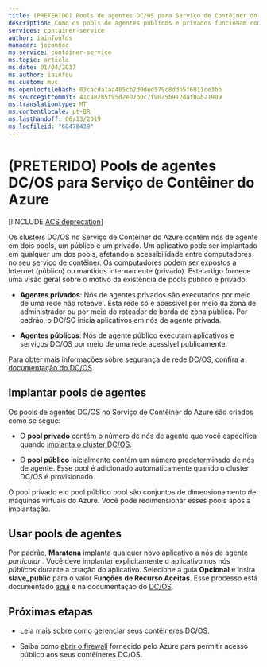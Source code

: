 ```yaml
---
title: (PRETERIDO) Pools de agentes DC/OS para Serviço de Contêiner do Azure
description: Como os pools de agentes públicos e privados funcionam com um cluster DC/OS do Serviço de Contêiner do Azure
services: container-service
author: iainfoulds
manager: jeconnoc
ms.service: container-service
ms.topic: article
ms.date: 01/04/2017
ms.author: iainfou
ms.custom: mvc
ms.openlocfilehash: 03cacda1aa405cb2d0ded579c8ddb5f6011ce3bb
ms.sourcegitcommit: 41ca82b5f95d2e07b0c7f9025b912daf0ab21909
ms.translationtype: MT
ms.contentlocale: pt-BR
ms.lasthandoff: 06/13/2019
ms.locfileid: "60478439"
---
```

# <a name="deprecated-dcos-agent-pools-for-azure-container-service"></a>(PRETERIDO) Pools de agentes DC/OS para Serviço de Contêiner do Azure

[!INCLUDE [ACS deprecation](../../../includes/container-service-deprecation.md)]

Os clusters DC/OS no Serviço de Contêiner do Azure contêm nós de agente em dois pools, um público e um privado. Um aplicativo pode ser implantado em qualquer um dos pools, afetando a acessibilidade entre computadores no seu serviço de contêiner. Os computadores podem ser expostos à Internet (público) ou mantidos internamente (privado). Este artigo fornece uma visão geral sobre o motivo da existência de pools público e privado.


* **Agentes privados**: Nós de agentes privados são executados por meio de uma rede não roteável. Esta rede só é acessível por meio da zona de administrador ou por meio do roteador de borda de zona pública. Por padrão, o DC/SO inicia aplicativos em nós de agente privada. 

* **Agentes públicos**: Nós de agente público executam aplicativos e serviços DC/OS por meio de uma rede acessível publicamente. 

Para obter mais informações sobre segurança de rede DC/OS, confira a [documentação do DC/OS](https://docs.mesosphere.com/).

## <a name="deploy-agent-pools"></a>Implantar pools de agentes

Os pools de agentes DC/OS no Serviço de Contêiner do Azure são criados como se segue:

* O **pool privado** contém o número de nós de agente que você especifica quando [implanta o cluster DC/OS](container-service-deployment.md). 

* O **pool público** inicialmente contém um número predeterminado de nós de agente. Esse pool é adicionado automaticamente quando o cluster DC/OS é provisionado.

O pool privado e o pool público pool são conjuntos de dimensionamento de máquinas virtuais do Azure. Você pode redimensionar esses pools após a implantação.

## <a name="use-agent-pools"></a>Usar pools de agentes
Por padrão, **Maratona** implanta qualquer novo aplicativo a nós de agente *particular* . Você deve implantar explicitamente o aplicativo nos nós *públicos* durante a criação do aplicativo. Selecione a guia **Opcional** e insira **slave_public** para o valor **Funções de Recurso Aceitas**. Esse processo está documentado [aqui](container-service-mesos-marathon-ui.md#deploy-a-docker-formatted-container) e na documentação do [DC/OS](https://docs.mesosphere.com/1.7/administration/installing/oss/custom/create-public-agent/).

## <a name="next-steps"></a>Próximas etapas
* Leia mais sobre [como gerenciar seus contêineres DC/OS](container-service-mesos-marathon-ui.md).

* Saiba como [abrir o firewall](container-service-enable-public-access.md) fornecido pelo Azure para permitir acesso público aos seus contêineres DC/OS.

